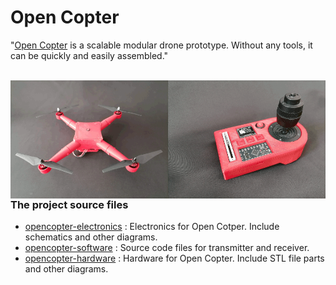 # Open Copter

"<a href="https://saandial.github.io/opencopter" target="_blank">Open Copter</a> is a scalable modular drone prototype. Without any tools, it can be quickly and easily assembled."<br>
<br>


<div>
    <img align="left" src="src/images/opencopter.png" alt="Logo" width="50%">
    <img align="right" src="src/images/remote.png" alt="Logo" width="50%">
</div>



### The project source files ###
- [opencopter-electronics](https://github.com/saandial/Open-Copter/tree/main/electronics) : Electronics for Open Cotper. Include schematics and other diagrams.
- [opencopter-software](https://github.com/saandial/Open-Copter/tree/main/software) : Source code files for transmitter and receiver.
- [opencopter-hardware](https://github.com/saandial/Open-Copter/tree/main/hardware) : Hardware for Open Copter. Include STL file parts and other diagrams.
